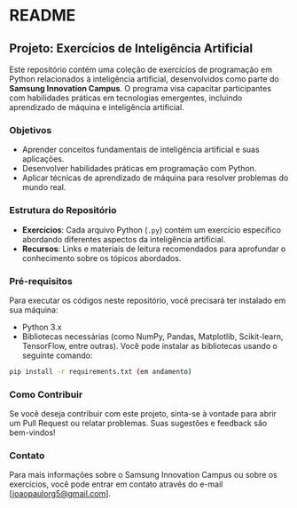 # README

## Projeto: Exercícios de Inteligência Artificial

Este repositório contém uma coleção de exercícios de programação em Python relacionados à inteligência artificial, desenvolvidos como parte do **Samsung Innovation Campus**. O programa visa capacitar participantes com habilidades práticas em tecnologias emergentes, incluindo aprendizado de máquina e inteligência artificial.

### Objetivos

- Aprender conceitos fundamentais de inteligência artificial e suas aplicações.
- Desenvolver habilidades práticas em programação com Python.
- Aplicar técnicas de aprendizado de máquina para resolver problemas do mundo real.

### Estrutura do Repositório

- **Exercícios**: Cada arquivo Python (`.py`) contém um exercício específico abordando diferentes aspectos da inteligência artificial.
- **Recursos**: Links e materiais de leitura recomendados para aprofundar o conhecimento sobre os tópicos abordados.

### Pré-requisitos

Para executar os códigos neste repositório, você precisará ter instalado em sua máquina:

- Python 3.x
- Bibliotecas necessárias (como NumPy, Pandas, Matplotlib, Scikit-learn, TensorFlow, entre outras). Você pode instalar as bibliotecas usando o seguinte comando:

```bash
pip install -r requirements.txt (em andamento)
```

### Como Contribuir

Se você deseja contribuir com este projeto, sinta-se à vontade para abrir um Pull Request ou relatar problemas. Suas sugestões e feedback são bem-vindos!

### Contato

Para mais informações sobre o Samsung Innovation Campus ou sobre os exercícios, você pode entrar em contato através do e-mail [joaopaulorg5@gmail.com].
